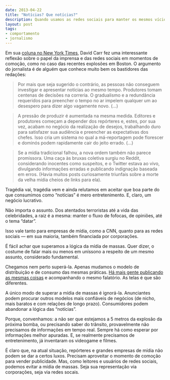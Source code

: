 ```yaml
---
date: 2013-04-22
title: "Notícias? Que notícias?"
description: Quando usamos as redes sociais para manter os mesmos vícios da mídia de massas
layout: post
tags: 
- comportamento
- jornalismo
---
```


Em sua [coluna no New York Times](http://goo.gl/Bp8xl), David Carr fez uma interessante reflexão sobre o papel da imprensa e das redes sociais em momentos de comoção, como no caso das recentes explosões em Boston. O argumento do jornalista é de alguém que conhece muito bem os bastidores das redações:

> Por mais que seja sugerido o contrário, as pessoas não conseguem investigar e apresentar notícias ao mesmo tempo. Produtores tomam centenas de decisões na correria. O gradualismo e a redundância requeridos para preencher o tempo no ar impelem qualquer um ao desespero para dizer algo vagamente novo. (…)

> A pressão de produzir é aumentada na mesma medida. Editores e produtores começam a depender dos repórteres e, estes, por sua vez, acabam no negócio da realização de desejos, trabalhando duro para satisfazer sua audiência e preencher as expectativas dos chefes. Isso cria um sistema no qual a má-reportagem pode florescer e dominós podem rapidamente cair do jeito errado. (…)

> Se a mídia tradicional falhou, a nova ordem também não parece promissora. Uma caça às bruxas coletiva surgiu no Reddit, considerando inocentes como suspeitos, e o Twitter estava ao vivo, divulgando informações erradas e publicando indignação baseada em erros. (Havia muitos posts curiosamente triunfais sobre a morte da velha mídia cheios de links para ela).

Tragédia vai, tragédia vem e ainda relutamos em aceitar que boa parte do que consumimos como “notícias” é mero entretenimento. E, claro, um negócio lucrativo.

Não importa o assunto. Dos atentados terroristas até a vida das celebridades, a raiz é a mesma: manter o fluxo de fofocas, de opiniões, até o tema “datar”.

Isso vale tanto para empresas de mídia, como a CNN, quanto para as redes sociais — em sua maioria, também financiada por corporações.

É fácil achar que superamos a lógica da mídia de massas. Quer dizer, o costume de falar mais ou menos em uníssono a respeito de um mesmo assunto, considerado fundamental.

Chegamos nem perto superá-la. Apenas mudamos o modelo de distribuição e de consumo das mesmas práticas. [Há mais gente publicando as mesmas coisas](http://www.niemanlab.org/2013/04/social-media-and-the-boston-bombings-when-citizens-and-journalists-cover-the-same-story/) e acompanhando o mesmo falatório. As telas é que são diferentes.

A único modo de superar a mídia de massas é ignorá-la. Anunciantes podem procurar outros modelos mais confiáveis de negócios (de nicho, mais baratos e com relações de longo prazo). Consumidores podem abandonar a lógica das “notícias”.

Porque, convenhamos: a não ser que estejamos a 5 metros da explosão da próxima bomba, ou precisando saber do trânsito, provavelmente não precisamos de informações em tempo real. Sempre há como esperar por informações melhor apuradas. E, se realmente precisamos de entretenimento, já inventaram os videogame e filmes.

É claro que, na atual situação, repórteres e grandes empresas de mídia não podem se dar a certos luxos. Precisam aproveitar o momento de comoção para vender publicidade. Mas, como leitores e usuários de redes sociais, podemos evitar a mídia de massas. Seja sua representação via corporações, seja via redes socais.